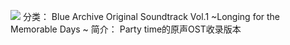 ![](//static.kivo.wiki/images/music/cover/fKIFskP1Rw1IQoTOBprDPZCrBCo7UhVM.png)
分类： Blue Archive Original Soundtrack Vol.1 ~Longing for the Memorable Days ~
简介：
Party time的原声OST收录版本
